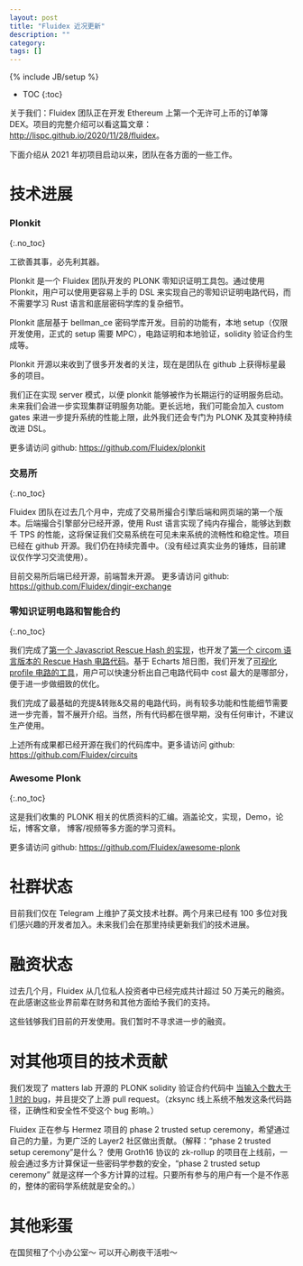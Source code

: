 ```yaml
---
layout: post
title: "Fluidex 近况更新"
description: ""
category: 
tags: []
---
```

{% include JB/setup %}

* TOC
{:toc}

关于我们：Fluidex 团队正在开发 Ethereum 上第一个无许可上币的订单簿 DEX。项目的完整介绍可以看这篇文章：<http://lispc.github.io/2020/11/28/fluidex>。  

下面介绍从 2021 年初项目启动以来，团队在各方面的一些工作。

# 技术进展

### Plonkit
{:.no_toc}
 
 
 
工欲善其事，必先利其器。

Plonkit 是一个 Fluidex 团队开发的 PLONK 零知识证明工具包。通过使用 Plonkit，用户可以使用更容易上手的 DSL 来实现自己的零知识证明电路代码，而不需要学习 Rust 语言和底层密码学库的复杂细节。

Plonkit 底层基于 bellman_ce 密码学库开发。目前的功能有，本地 setup（仅限开发使用，正式的 setup 需要 MPC），电路证明和本地验证，solidity 验证合约生成等。
    
Plonkit 开源以来收到了很多开发者的关注，现在是团队在 github 上获得标星最多的项目。

我们正在实现 server 模式，以便 plonkit 能够被作为长期运行的证明服务启动。未来我们会进一步实现集群证明服务功能。更长远地，我们可能会加入 custom gates 来进一步提升系统的性能上限，此外我们还会专门为 PLONK 及其变种持续改进 DSL。

更多请访问 github: <https://github.com/Fluidex/plonkit>

### 交易所
{:.no_toc}

Fluidex 团队在过去几个月中，完成了交易所撮合引擎后端和网页端的第一个版本。后端撮合引擎部分已经开源，使用 Rust 语言实现了纯内存撮合，能够达到数千 TPS 的性能，这将保证我们交易系统在可见未来系统的流畅性和稳定性。项目已经在 github 开源。我们仍在持续完善中。（没有经过真实业务的锤炼，目前建议仅作学习交流使用）。

目前交易所后端已经开源，前端暂未开源。
更多请访问 github: <https://github.com/Fluidex/dingir-exchange>

### 零知识证明电路和智能合约
{:.no_toc}

我们完成了[第一个 Javascript Rescue Hash 的实现](https://github.com/Fluidex/rescue-hash-js)，也开发了[第一个 circom 语言版本的 Rescue Hash 电路代码](https://github.com/Fluidex/circuits/blob/master/src/lib/rescue.circom)。基于 Echarts 旭日图，我们开发了[可视化 profile 电路的工具](https://github.com/Fluidex/circuits/blob/master/tools/benchmark/profile_circuit.js)，用户可以快速分析出自己电路代码中 cost 最大的是哪部分，便于进一步做细致的优化。 

我们完成了最基础的充提&转账&交易的电路代码，尚有较多功能和性能细节需要进一步完善，暂不展开介绍。当然，所有代码都在很早期，没有任何审计，不建议生产使用。


上述所有成果都已经开源在我们的代码库中。更多请访问 github: <https://github.com/Fluidex/circuits>

### Awesome Plonk
{:.no_toc}

这是我们收集的 PLONK 相关的优质资料的汇编。涵盖论文，实现，Demo，论坛，博客文章， 博客/视频等多方面的学习资料。

更多请访问 github: <https://github.com/Fluidex/awesome-plonk>


# 社群状态

目前我们仅在 Telegram 上维护了英文技术社群。两个月来已经有 100 多位对我们感兴趣的开发者加入。未来我们会在那里持续更新我们的技术进展。

# 融资状态

过去几个月，Fluidex 从几位私人投资者中已经完成共计超过 50 万美元的融资。在此感谢这些业界前辈在财务和其他方面给予我们的支持。

这些钱够我们目前的开发使用。我们暂时不寻求进一步的融资。

# 对其他项目的技术贡献

我们发现了 matters lab 开源的 PLONK solidity 验证合约代码中 [当输入个数大于 1 时的 bug](https://github.com/matter-labs/zksync/pull/284)，并且提交了上游 pull request。（zksync 线上系统不触发这条代码路径，正确性和安全性不受这个 bug 影响。）

Fluidex 正在参与 Hermez 项目的 phase 2 trusted setup ceremony，希望通过自己的力量，为更广泛的 Layer2 社区做出贡献。（解释：“phase 2 trusted setup ceremony”是什么？ 使用 Groth16 协议的 zk-rollup 的项目在上线前，一般会通过多方计算保证一些密码学参数的安全，“phase 2 trusted setup ceremony” 就是这样一个多方计算的过程。只要所有参与的用户有一个是不作恶的，整体的密码学系统就是安全的。）

# 其他彩蛋

在国贸租了个小办公室～ 可以开心刷夜干活啦～
